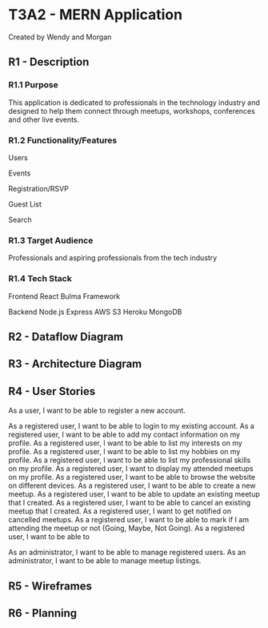 # T3A2 - MERN Application
Created by Wendy and Morgan

## R1 - Description

### R1.1 Purpose

This application is dedicated to  professionals in the technology industry and designed to help them connect through meetups, workshops, conferences and other live events. 

### R1.2 Functionality/Features

Users

Events

Registration/RSVP

Guest List

Search

### R1.3 Target Audience
Professionals and aspiring professionals from the tech industry

### R1.4 Tech Stack

Frontend
React
Bulma Framework

Backend
Node.js
Express
AWS S3
Heroku
MongoDB

## R2 - Dataflow Diagram

## R3 - Architecture Diagram

## R4 - User Stories

As a user, I want to be able to register a new account.

As a registered user, I want to be able to login to my existing account.
As a registered user, I want to be able to add my contact information on my profile.
As a registered user, I want to be able to list my interests on my profile.
As a registered user, I want to be able to list my hobbies on my profile.
As a registered user, I want to be able to list my professional skills on my profile.
As a registered user, I want to display my attended meetups on my profile.
As a registered user, I want to be able to browse the website on different devices.
As a registered user, I want to be able to create a new meetup.
As a registered user, I want to be able to update an existing meetup that I created.
As a registered user, I want to be able to cancel an existing meetup that I created.
As a registered user, I want to get notified on cancelled meetups.
As a registered user, I want to be able to mark if I am attending the meetup or not (Going, Maybe, Not Going).
As a registered user, I want to be able to 

As an administrator, I want to be able to manage registered users.
As an administrator, I want to be able to manage meetup listings.

## R5 - Wireframes

## R6 - Planning
